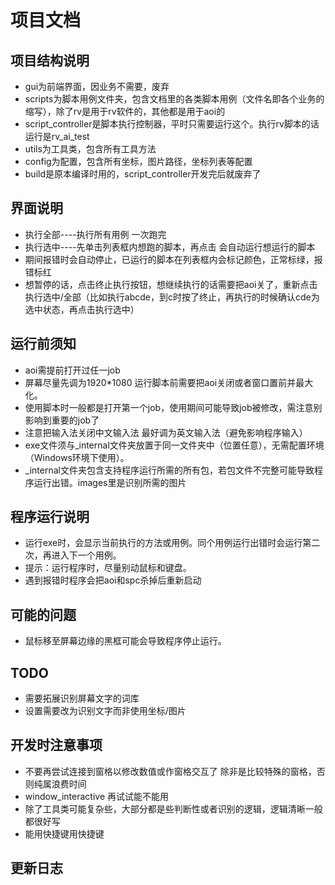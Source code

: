 # 项目文档

## 项目结构说明
- gui为前端界面，因业务不需要，废弃
- scripts为脚本用例文件夹，包含文档里的各类脚本用例（文件名即各个业务的缩写），除了rv是用于rv软件的，其他都是用于aoi的
- script_controller是脚本执行控制器，平时只需要运行这个。执行rv脚本的话运行是rv_ai_test
- utils为工具类，包含所有工具方法
- config为配置，包含所有坐标，图片路径，坐标列表等配置
- build是原本编译时用的，script_controller开发完后就废弃了
## 界面说明
- 执行全部----执行所有用例 一次跑完
- 执行选中----先单击列表框内想跑的脚本，再点击 会自动运行想运行的脚本
- 期间报错时会自动停止，已运行的脚本在列表框内会标记颜色，正常标绿，报错标红
- 想暂停的话，点击终止执行按钮，想继续执行的话需要把aoi关了，重新点击执行选中/全部（比如执行abcde，到c时按了终止，再执行的时候确认cde为选中状态，再点击执行选中）

## 运行前须知
- aoi需提前打开过任一job
- 屏幕尽量先调为1920*1080 运行脚本前需要把aoi关闭或者窗口置前并最大化。
- 使用脚本时一般都是打开第一个job，使用期间可能导致job被修改，需注意别影响到重要的job了
- 注意把输入法关闭中文输入法 最好调为英文输入法（避免影响程序输入）
- exe文件须与_internal文件夹放置于同一文件夹中（位置任意），无需配置环境（Windows环境下使用）。
- _internal文件夹包含支持程序运行所需的所有包，若包文件不完整可能导致程序运行出错。images里是识别所需的图片
## 程序运行说明
- 运行exe时，会显示当前执行的方法或用例。同个用例运行出错时会运行第二次，再进入下一个用例。
- 提示：运行程序时，尽量别动鼠标和键盘。
- 遇到报错时程序会把aoi和spc杀掉后重新启动
## 可能的问题
- 鼠标移至屏幕边缘的黑框可能会导致程序停止运行。

## TODO
- 需要拓展识别屏幕文字的词库
- 设置需要改为识别文字而非使用坐标/图片
## 开发时注意事项
- 不要再尝试连接到窗格以修改数值或作窗格交互了 除非是比较特殊的窗格，否则纯属浪费时间 
- window_interactive 再试试能不能用
- 除了工具类可能复杂些，大部分都是些判断性或者识别的逻辑，逻辑清晰一般都很好写
- 能用快捷键用快捷键
## 更新日志
